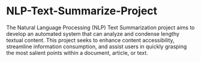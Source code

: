 # NLP-Text-Summarize-Project
The Natural Language Processing (NLP) Text Summarization project aims to develop an automated system that can analyze and condense lengthy textual content. This project seeks to enhance content accessibility, streamline information consumption, and assist users in quickly grasping the most salient points within a document, article, or text.
